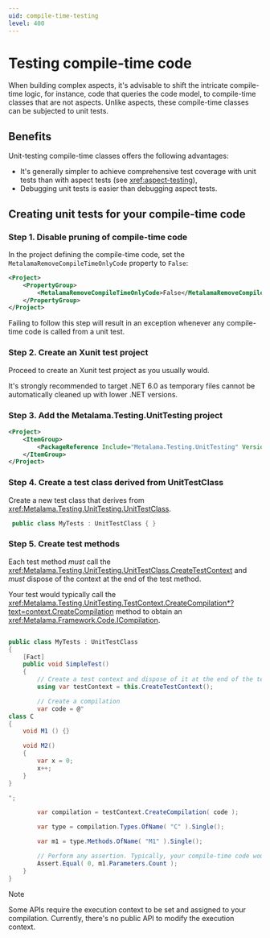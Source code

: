 ```yaml
---
uid: compile-time-testing
level: 400
---
```


# Testing compile-time code

When building complex aspects, it's advisable to shift the intricate compile-time logic, for instance, code that queries the code model, to compile-time classes that are not aspects. Unlike aspects, these compile-time classes can be subjected to unit tests.

## Benefits

Unit-testing compile-time classes offers the following advantages:

* It's generally simpler to achieve comprehensive test coverage with unit tests than with aspect tests (see <xref:aspect-testing>),
* Debugging unit tests is easier than debugging aspect tests.

## Creating unit tests for your compile-time code

### Step 1. Disable pruning of compile-time code

In the project defining the compile-time code, set the `MetalamaRemoveCompileTimeOnlyCode` property to `False`:

```xml
<Project>
    <PropertyGroup>
        <MetalamaRemoveCompileTimeOnlyCode>False</MetalamaRemoveCompileTimeOnlyCode>
    </PropertyGroup>
</Project>
```

Failing to follow this step will result in an exception whenever any compile-time code is called from a unit test.

### Step 2. Create an Xunit test project

Proceed to create an Xunit test project as you usually would.

It's strongly recommended to target .NET 6.0 as temporary files cannot be automatically cleaned up with lower .NET versions.

### Step 3. Add the Metalama.Testing.UnitTesting project

```xml
<Project>
    <ItemGroup>
        <PackageReference Include="Metalama.Testing.UnitTesting" Version="CHANGE ME" />
    </ItemGroup>
</Project>
```

### Step 4. Create a test class derived from UnitTestClass

Create a new test class that derives from <xref:Metalama.Testing.UnitTesting.UnitTestClass>.

```cs
 public class MyTests : UnitTestClass { }

```

### Step 5. Create test methods

Each test method _must_ call the <xref:Metalama.Testing.UnitTesting.UnitTestClass.CreateTestContext> and _must_ dispose of the context at the end of the test method.

Your test would typically call the <xref:Metalama.Testing.UnitTesting.TestContext.CreateCompilation*?text=context.CreateCompilation> method to obtain an <xref:Metalama.Framework.Code.ICompilation>.

```cs

public class MyTests : UnitTestClass
{
    [Fact]
    public void SimpleTest()
    {
        // Create a test context and dispose of it at the end of the test.
        using var testContext = this.CreateTestContext();

        // Create a compilation
        var code = @"
class C
{
    void M1 () {}

    void M2()
    {
        var x = 0;
        x++;
    }
}

";

        var compilation = testContext.CreateCompilation( code );

        var type = compilation.Types.OfName( "C" ).Single();

        var m1 = type.Methods.OfName( "M1" ).Single();

        // Perform any assertion. Typically, your compile-time code would be called here.
        Assert.Equal( 0, m1.Parameters.Count );
    }
}
```

> [!NOTE]
> Some APIs require the execution context to be set and assigned to your compilation. Currently, there's no public API to modify the execution context.

